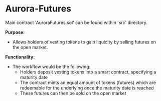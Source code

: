 # Aurora-Futures

Main contract 'AuroraFutures.sol' can be found within 'src' directory.

**Purpose:**
- Allows holders of vesting tokens to gain liquidity by selling futures on the open market.

**Functionality:**
- The workflow would be the following:
  - Holders deposit vesting tokens into a smart contract, specifying a maturity date
  - The contract mints an equal amount of tokens (futures) which are redeemable for the underlying once the maturity date is reached
  - These futures can then be sold on the open market
